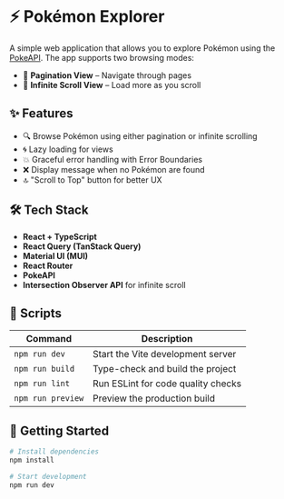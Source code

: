 # ⚡ Pokémon Explorer

A simple web application that allows you to explore Pokémon using the [PokeAPI](https://pokeapi.co/). The app supports two browsing modes:

- 📄 **Pagination View** – Navigate through pages
- 🔁 **Infinite Scroll View** – Load more as you scroll

## ✨ Features

- 🔍 Browse Pokémon using either pagination or infinite scrolling
- 🌀 Lazy loading for views
- 💥 Graceful error handling with Error Boundaries
- ❌ Display message when no Pokémon are found
- 🔝 "Scroll to Top" button for better UX

## 🛠️ Tech Stack

- **React + TypeScript**
- **React Query (TanStack Query)**
- **Material UI (MUI)**
- **React Router**
- **PokeAPI**
- **Intersection Observer API** for infinite scroll

## 📜 Scripts

| Command         | Description                          |
|----------------|--------------------------------------|
| `npm run dev`  | Start the Vite development server     |
| `npm run build`| Type-check and build the project      |
| `npm run lint` | Run ESLint for code quality checks    |
| `npm run preview` | Preview the production build       |

## 🚀 Getting Started

```bash
# Install dependencies
npm install

# Start development
npm run dev
